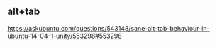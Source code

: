 ## alt+tab

https://askubuntu.com/questions/543148/sane-alt-tab-behaviour-in-ubuntu-14-04-1-unity/553298#553298
